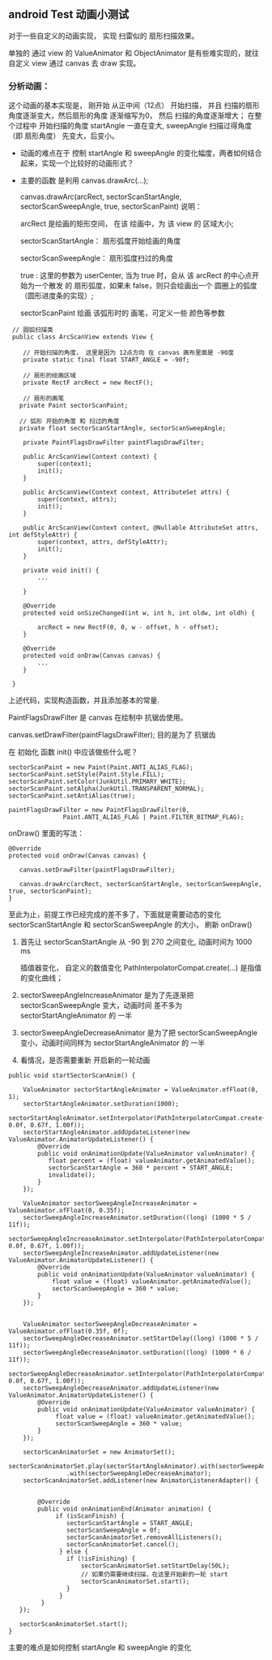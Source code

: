 ## android Test 动画小测试
 对于一些自定义的动画实现， 实现 扫雷似的 扇形扫描效果。
 
 单独的 通过 view 的 ValueAnimator 和 ObjectAnimator 是有些难实现的，就往 自定义 view 通过 canvas 去 draw 实现。
 
 ### 分析动画：
  这个动画的基本实现是， 刚开始 从正中间（12点） 开始扫描， 并且 扫描的扇形角度逐渐变大，然后扇形的角度 逐渐缩写为0， 然后 扫描的角度逐渐增大； 在整个过程中 开始扫描的角度 startAngle 一直在变大, sweepAngle 扫描过得角度（即 扇形角度） 先变大，后变小。
 
 
 * 动画的难点在于 控制 startAngle 和 sweepAngle 的变化幅度，两者如何结合起来，实现一个比较好的动画形式？

 
 * 主要的函数 是利用 canvas.drawArc(...);

 	canvas.drawArc(arcRect, sectorScanStartAngle, sectorScanSweepAngle, true, sectorScanPaint) 说明： 
 	
 	arcRect  是绘画的矩形空间， 在该 绘画中，为 该 view 的 区域大小;
 	
 	sectorScanStartAngle： 扇形弧度开始绘画的角度
 	
 	sectorScanSweepAngle： 扇形弧度扫过的角度
 	
 	true : 这里的参数为 userCenter, 当为 true 时，会从 该 arcRect 的中心点开始为一个散发 的 扇形弧度，如果未 false，则只会绘画出一个 圆圈上的弧度（圆形进度条的实现）;
 	
 	sectorScanPaint  绘画 该弧形时的 画笔，可定义一些 颜色等参数
 
 
```
 // 圆弧扫描类
 public class ArcScanView extends View {
 
 	// 开始扫描的角度， 这里是因为 12点方向 在 canvas 画布里面是 -90度
 	private static final float START_ANGLE = -90f;
 
 	// 扇形的绘画区域
 	private RectF arcRect = new RectF();

	// 扇形的画笔
   private Paint sectorScanPaint;
   
   // 弧形 开始的角度 和 扫过的角度
   private float sectorScanStartAngle, sectorScanSweepAngle;
 	
 	private PaintFlagsDrawFilter paintFlagsDrawFilter;
 
    public ArcScanView(Context context) {
        super(context);
        init();
    }

    public ArcScanView(Context context, AttributeSet attrs) {
        super(context, attrs);
        init();
    }

    public ArcScanView(Context context, @Nullable AttributeSet attrs, int defStyleAttr) {
        super(context, attrs, defStyleAttr);
        init();
    }
 
 	private void init() {
 		...
 		
 	}
 
 	@Override
    protected void onSizeChanged(int w, int h, int oldw, int oldh) {

        arcRect = new RectF(0, 0, w - offset, h - offset);
    }
 
 	@Override
    protected void onDraw(Canvas canvas) {
    	...
    }
 
 }
```
 
 上述代码，实现构造函数，并且添加基本的常量.
 
 PaintFlagsDrawFilter 是 canvas 在绘制中 抗锯齿使用。
 
 canvas.setDrawFilter(paintFlagsDrawFilter); 目的是为了 抗锯齿
 
 在 初始化 函数 init() 中应该做些什么呢？
 
 ```
 sectorScanPaint = new Paint(Paint.ANTI_ALIAS_FLAG);
 sectorScanPaint.setStyle(Paint.Style.FILL);
 sectorScanPaint.setColor(JunkUtil.PRIMARY_WHITE);
 sectorScanPaint.setAlpha(JunkUtil.TRANSPARENT_NORMAL);
 sectorScanPaint.setAntiAlias(true);

 paintFlagsDrawFilter = new PaintFlagsDrawFilter(0,
                Paint.ANTI_ALIAS_FLAG | Paint.FILTER_BITMAP_FLAG);
 ```
 

onDraw() 里面的写法：

```
@Override
protected void onDraw(Canvas canvas) {
   
   canvas.setDrawFilter(paintFlagsDrawFilter);
   
   canvas.drawArc(arcRect, sectorScanStartAngle, sectorScanSweepAngle, true, sectorScanPaint);
}
```


至此为止，前提工作已经完成的差不多了，下面就是需要动态的变化 sectorScanStartAngle 和 sectorScanSweepAngle 的大小， 刷新 onDraw()

1. 首先让 sectorScanStartAngle 从 -90 到 270 之间变化, 动画时间为 1000 ms

	插值器变化， 自定义的数值变化 PathInterpolatorCompat.create(...) 是指值的变化曲线；
	
2. sectorSweepAngleIncreaseAnimator 是为了先逐渐把 sectorScanSweepAngle 变大，动画时间 差不多为 sectorStartAngleAnimator 的 一半

3. sectorSweepAngleDecreaseAnimator 是为了把 sectorScanSweepAngle 变小，动画时间同样为 sectorStartAngleAnimator 的 一半

4. 看情况，是否需要重新 开启新的一轮动画

```
public void startSectorScanAnim() {
	
	ValueAnimator sectorStartAngleAnimator = ValueAnimator.ofFloat(0, 1);
    sectorStartAngleAnimator.setDuration(1000);
    sectorStartAngleAnimator.setInterpolator(PathInterpolatorCompat.create(0.33f, 0.0f, 0.67f, 1.00f));
    sectorStartAngleAnimator.addUpdateListener(new ValueAnimator.AnimatorUpdateListener() {
        @Override
        public void onAnimationUpdate(ValueAnimator valueAnimator) {
           float percent = (float) valueAnimator.getAnimatedValue();
           sectorScanStartAngle = 360 * percent + START_ANGLE;
           invalidate();
        }
    });
    
    ValueAnimator sectorSweepAngleIncreaseAnimator = ValueAnimator.ofFloat(0, 0.35f);
    sectorSweepAngleIncreaseAnimator.setDuration((long) (1000 * 5 / 11f));
	sectorSweepAngleIncreaseAnimator.setInterpolator(PathInterpolatorCompat.create(0.33f, 0.0f, 0.67f, 1.00f));
	sectorSweepAngleIncreaseAnimator.addUpdateListener(new ValueAnimator.AnimatorUpdateListener() {
    	@Override
        public void onAnimationUpdate(ValueAnimator valueAnimator) {
            float value = (float) valueAnimator.getAnimatedValue();
            sectorScanSweepAngle = 360 * value;
        }
    }); 
   
    
    ValueAnimator sectorSweepAngleDecreaseAnimator = ValueAnimator.ofFloat(0.35f, 0f);
    sectorSweepAngleDecreaseAnimator.setStartDelay((long) (1000 * 5 / 11f));
    sectorSweepAngleDecreaseAnimator.setDuration((long) (1000 * 6 / 11f));    
    sectorSweepAngleDecreaseAnimator.setInterpolator(PathInterpolatorCompat.create(0.33f, 0.0f, 0.67f, 1.00f));
    sectorSweepAngleDecreaseAnimator.addUpdateListener(new ValueAnimator.AnimatorUpdateListener() {
        @Override
        public void onAnimationUpdate(ValueAnimator valueAnimator) {
             float value = (float) valueAnimator.getAnimatedValue();
             sectorScanSweepAngle = 360 * value;
        }
    });
   
  	sectorScanAnimatorSet = new AnimatorSet();
	sectorScanAnimatorSet.play(sectorStartAngleAnimator).with(sectorSweepAngleIncreaseAnimator)
                .with(sectorSweepAngleDecreaseAnimator);
	sectorScanAnimatorSet.addListener(new AnimatorListenerAdapter() {   
   
   		 
   		@Override
        public void onAnimationEnd(Animator animation) {
             if (isScanFinish) {
                sectorScanStartAngle = START_ANGLE;
                sectorScanSweepAngle = 0f;
                sectorScanAnimatorSet.removeAllListeners();
                sectorScanAnimatorSet.cancel();
              } else {
                if (!isFinishing) {
                    sectorScanAnimatorSet.setStartDelay(50L);
                    // 如果仍需要继续扫描，在这里开始新的一轮 start
                    sectorScanAnimatorSet.start();
                }
              }
         }
   });
   
   sectorScanAnimatorSet.start();
}
```


主要的难点是如何控制 startAngle 和 sweepAngle 的变化



 